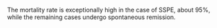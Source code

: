 The mortality rate is exceptionally high in the case of SSPE, about 95%, while the remaining cases undergo spontaneous remission.